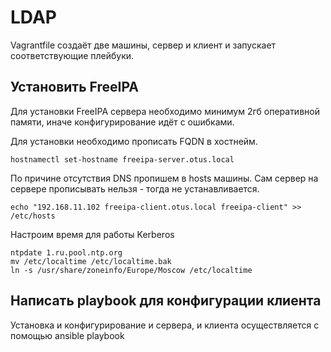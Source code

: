 
# LDAP

Vagrantfile создаёт две машины, сервер и клиент и запускает соответствующие плейбуки.

## Установить FreeIPA

Для установки FreeIPA сервера необходимо минимум 2гб оперативной памяти, иначе конфигурирование идёт с ошибками.

Для установки необходимо прописать FQDN в хостнейм.

```
hostnamectl set-hostname freeipa-server.otus.local
```

По причине отсутствия DNS пропишем в hosts машины. Сам сервер на сервере прописывать нельзя - тогда не устанавливается.

```
echo "192.168.11.102 freeipa-client.otus.local freeipa-client" >> /etc/hosts
```

Настроим время для работы Kerberos

```
ntpdate 1.ru.pool.ntp.org
mv /etc/localtime /etc/localtime.bak
ln -s /usr/share/zoneinfo/Europe/Moscow /etc/localtime
```

## Написать playbook для конфигурации клиента

Установка и конфигурирование и сервера, и клиента осуществляется с помощью ansible playbook
